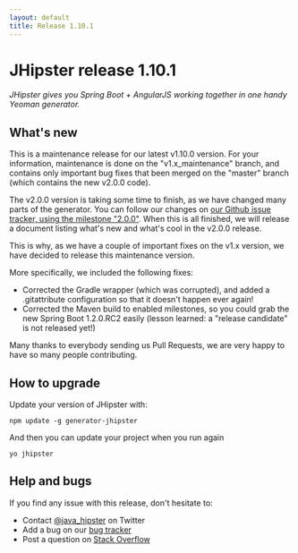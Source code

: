 ```yaml
---
layout: default
title: Release 1.10.1
---
```


JHipster release 1.10.1
==================

*JHipster gives you Spring Boot + AngularJS working together in one handy Yeoman generator.*

What's new
----------

This is a maintenance release for our latest v1.10.0 version. For your information, maintenance is done on the "v1.x_maintenance" branch, and contains only important bug fixes that been merged on the "master" branch (which contains the new v2.0.0 code).

The v2.0.0 version is taking some time to finish, as we have changed many parts of the generator. You can follow our changes on [our Github issue tracker, using the milestone "2.0.0"](https://github.com/jhipster/generator-jhipster/issues?q=milestone%3A2.0.0). When this is all finished, we will release a document listing what's new and what's cool in the v2.0.0 release.

This is why, as we have a couple of important fixes on the v1.x version, we have decided to release this maintenance version.

More specifically, we included the following fixes:

- Corrected the Gradle wrapper (which was corrupted), and added a .gitattribute configuration so that it doesn't happen ever again!
- Corrected the Maven build to enabled milestones, so you could grab the new Spring Boot 1.2.0.RC2 easily (lesson learned: a "release candidate" is not released yet!)

Many thanks to everybody sending us Pull Requests, we are very happy to have so many people contributing.

How to upgrade
------------

Update your version of JHipster with:

```
npm update -g generator-jhipster
```

And then you can update your project when you run again

```
yo jhipster
```

Help and bugs
--------------

If you find any issue with this release, don't hesitate to:

- Contact [@java_hipster](https://twitter.com/java_hipster) on Twitter
- Add a bug on our [bug tracker](https://github.com/jhipster/generator-jhipster/issues?state=open)
- Post a question on [Stack Overflow](http://stackoverflow.com/tags/jhipster/info)
